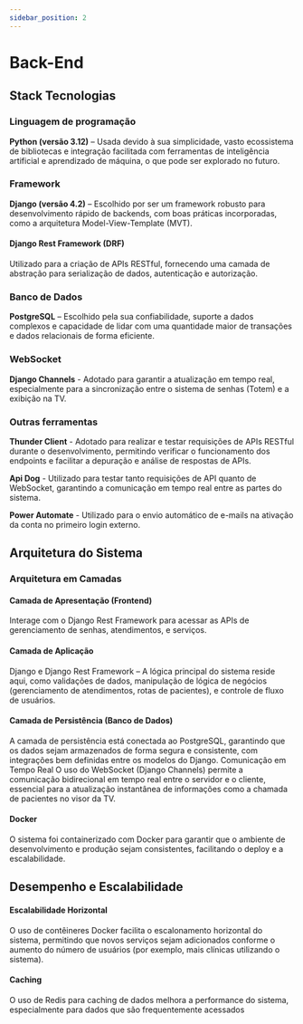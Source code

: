 ```yaml
---
sidebar_position: 2
---
```


# Back-End

## Stack Tecnologias

### Linguagem de programação
**Python (versão 3.12)** – Usada devido à sua simplicidade, vasto ecossistema de bibliotecas e integração facilitada com ferramentas de inteligência artificial e aprendizado de máquina, o que pode ser explorado no futuro.

### Framework
**Django (versão 4.2)** – Escolhido por ser um framework robusto para desenvolvimento rápido de backends, com boas práticas incorporadas, como a arquitetura Model-View-Template (MVT).


#### Django Rest Framework (DRF) 
Utilizado para a criação de APIs RESTful, fornecendo uma camada de abstração para serialização de dados, autenticação e autorização.

### Banco de Dados
**PostgreSQL** – Escolhido pela sua confiabilidade, suporte a dados complexos e capacidade de lidar com uma quantidade maior de transações e dados relacionais de forma eficiente.

### WebSocket
**Django Channels** - Adotado para garantir a atualização em tempo real, especialmente para a sincronização entre o sistema de senhas (Totem) e a exibição na TV.


### Outras ferramentas 
**Thunder Client** - Adotado para realizar e testar requisições de APIs RESTful durante o desenvolvimento, permitindo verificar o funcionamento dos endpoints e facilitar a depuração e análise de respostas de APIs.

**Api Dog** - Utilizado para testar tanto requisições de API quanto de WebSocket, garantindo a comunicação em tempo real entre as partes do sistema.

**Power Automate** - Utilizado para o envio automático de e-mails na ativação da conta no primeiro login externo.

## Arquitetura do Sistema

### Arquitetura em Camadas 

#### Camada de Apresentação (Frontend)
Interage com o Django Rest Framework para acessar as APIs de gerenciamento de senhas, atendimentos, e serviços.

#### Camada de Aplicação
Django e Django Rest Framework – A lógica principal do sistema reside aqui, como validações de dados, manipulação de lógica de negócios (gerenciamento de atendimentos, rotas de pacientes), e controle de fluxo de usuários.

#### Camada de Persistência (Banco de Dados)
A camada de persistência está conectada ao PostgreSQL, garantindo que os dados sejam armazenados de forma segura e consistente, com integrações bem definidas entre os modelos do Django.
Comunicação em Tempo Real
O uso do WebSocket (Django Channels) permite a comunicação bidirecional em tempo real entre o servidor e o cliente, essencial para a atualização instantânea de informações como a chamada de pacientes no visor da TV.

#### Docker
O sistema foi containerizado com Docker para garantir que o ambiente de desenvolvimento e produção sejam consistentes, facilitando o deploy e a escalabilidade.


<!-- IMAGEM da arquitetura -->


## Desempenho e Escalabilidade

#### Escalabilidade Horizontal 
O uso de contêineres Docker facilita o escalonamento horizontal do sistema, permitindo que novos serviços sejam adicionados conforme o aumento do número de usuários (por exemplo, mais clínicas utilizando o sistema).

#### Caching
O uso de Redis para caching de dados melhora a performance do sistema, especialmente para dados que são frequentemente acessados

